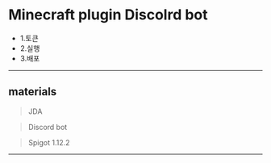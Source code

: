 
Minecraft plugin Discolrd bot
===============================
* 1.토큰
 * 2.실행
  * 3.배포
*****
materials 
---------

> JDA 

> Discord bot 

> Spigot 1.12.2
--------------
